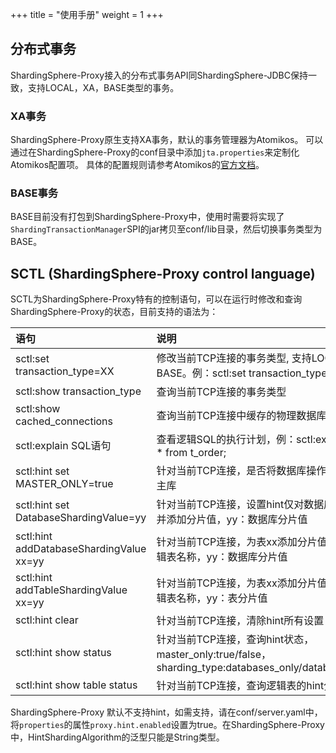 +++
title = "使用手册"
weight = 1
+++

## 分布式事务

ShardingSphere-Proxy接入的分布式事务API同ShardingSphere-JDBC保持一致，支持LOCAL，XA，BASE类型的事务。

### XA事务

ShardingSphere-Proxy原生支持XA事务，默认的事务管理器为Atomikos。
可以通过在ShardingSphere-Proxy的conf目录中添加`jta.properties`来定制化Atomikos配置项。
具体的配置规则请参考Atomikos的[官方文档](https://www.atomikos.com/Documentation/JtaProperties)。

### BASE事务

BASE目前没有打包到ShardingSphere-Proxy中，使用时需要将实现了`ShardingTransactionManager`SPI的jar拷贝至conf/lib目录，然后切换事务类型为BASE。

## SCTL (ShardingSphere-Proxy control language)

SCTL为ShardingSphere-Proxy特有的控制语句，可以在运行时修改和查询ShardingSphere-Proxy的状态，目前支持的语法为：

| 语句                                     | 说明                                                                                            |
|:----------------------------------------|:------------------------------------------------------------------------------------------------|
|sctl:set transaction_type=XX             | 修改当前TCP连接的事务类型, 支持LOCAL，XA，BASE。例：sctl:set transaction_type=XA                       |
|sctl:show transaction_type               | 查询当前TCP连接的事务类型                                                                           |
|sctl:show cached_connections             | 查询当前TCP连接中缓存的物理数据库连接个数                                                              |
|sctl:explain SQL语句                      | 查看逻辑SQL的执行计划，例：sctl:explain select * from t_order;                                      |
|sctl:hint set MASTER_ONLY=true           | 针对当前TCP连接，是否将数据库操作强制路由到主库                                                         |
|sctl:hint set DatabaseShardingValue=yy   | 针对当前TCP连接，设置hint仅对数据库分片有效，并添加分片值，yy：数据库分片值                                 |
|sctl:hint addDatabaseShardingValue xx=yy | 针对当前TCP连接，为表xx添加分片值yy，xx：逻辑表名称，yy：数据库分片值                                      |
|sctl:hint addTableShardingValue xx=yy    | 针对当前TCP连接，为表xx添加分片值yy，xx：逻辑表名称，yy：表分片值                                         |
|sctl:hint clear                          | 针对当前TCP连接，清除hint所有设置                                                                    |
|sctl:hint show status                    | 针对当前TCP连接，查询hint状态，master_only:true/false，sharding_type:databases_only/databases_tables |
|sctl:hint show table status              | 针对当前TCP连接，查询逻辑表的hint分片值                                                               |

ShardingSphere-Proxy 默认不支持hint，如需支持，请在conf/server.yaml中，将`properties`的属性`proxy.hint.enabled`设置为true。在ShardingSphere-Proxy中，HintShardingAlgorithm的泛型只能是String类型。
